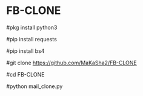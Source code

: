 # FB-CLONE

#pkg install python3

#pip install requests 

#pip install bs4

#git clone https://github.com/MaKaSha2/FB-CLONE

#cd FB-CLONE

#python mail_clone.py
